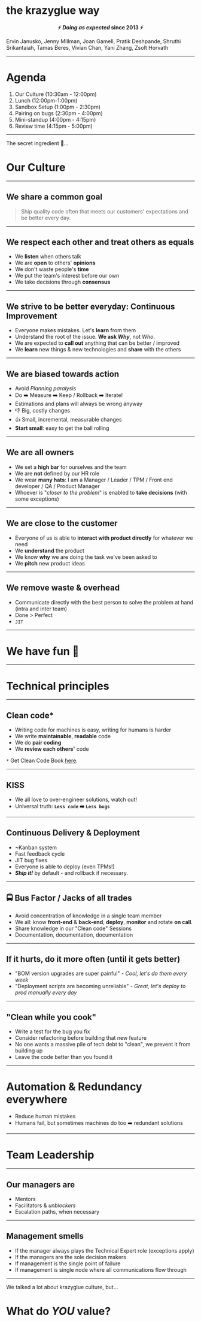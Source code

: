 <!--markpress-opt

{
	"layout": "grid",
	"theme": "light",
	"autoSplit": false,
	"sanitize": false,
	"embed": true,
	"title": "the-krazyglue-way"
}

markpress-opt-->

# the krazyglue way

<div style="text-align: center;">

**:zap: *Doing as expected* since 2013 :zap:**

</div>

Ervin Janusko, Jenny Millman, Joan Gamell, Pratik Deshpande, Shruthi Srikantaiah, Tamas Beres, Vivian Chan, Yani Zhang, Zsolt Horvath

-------

# Agenda

1. Our Culture (10:30am - 12:00pm)
2. Lunch (12:00pm-1:00pm)
3. Sandbox Setup (1:00pm - 2:30pm)
4. Pairing on bugs (2:30pm - 4:00pm)
5. Mini-standup (4:00pm - 4:15pm)
6. Review time (4:15pm - 5:00pm)

-------

The secret ingredient :speak_no_evil:...

# Our Culture

-------

## We share a common goal

> Ship quality code often that meets our customers' expectations and be better every day.

-------

## We respect each other and treat others as equals
- We **listen** when others talk
- We are **open** to others' **opinions**
- We don't waste people's **time**
- We put the team's interest before our own
- We take decisions through **consensus**

-------

## We strive to be better everyday: Continuous Improvement
- Everyone makes mistakes. Let's **learn** from them
- Understand the root of the issue. **We ask *Why***, not *Who*.
- We are expected to **call out** anything that can be better / improved
- We **learn** new things & new technologies and **share** with the others

-------

## We are biased towards action
- Avoid *Planning paralysis*
- Do :arrow_right: Measure :arrow_right: Keep / Rollback :arrow_right: Iterate!
- Estimations and plans will always be wrong anyway
- :-1: Big, costly changes
- :+1: Small, incremental, measurable changes
- **Start small**: easy to get the ball rolling

-------

## We are all owners
- We set a **high bar** for ourselves and the team
- We are **not** defined by our HR role
- We wear **many hats**: I am a Manager / Leader / TPM / Front end developer / QA / Product Manager
- Whoever is "*closer to the problem*" is enabled to **take decisions** (with some exceptions)

-------

## We are close to the customer
- Everyone of us is able to **interact with product directly** for whatever we need
- We **understand** the product
- We know **why** we are doing the task we've been asked to
- We **pitch** new product ideas

-------

## We remove waste & overhead
- Communicate directly with the best person to solve the problem at hand (intra and inter team)
- Done > Perfect
- `JIT`

-------

# We have fun :japanese_ogre:

-------

# Technical principles

-------

## Clean code*

- Writing code for machines is easy, writing for humans is harder
- We write **maintainable**, **readable** code
- We do **pair coding**
- We **review each others'** code

`*` Get Clean Code Book [here](https://goo.gl/L2gFz5).

-------

## KISS

- We all love to over-engineer solutions, watch out!
- Universal truth: **`Less code` :arrow_right: `Less bugs`**

-------

## Continuous Delivery & Deployment

- ~Kanban system
- Fast feedback cycle
- JIT bug fixes
- Everyone is able to deploy (even TPMs!)
- ***Ship it!*** by default - and rollback if necessary.

-------

## :oncoming_bus: Bus Factor / Jacks of all trades

- Avoid concentration of knowledge in a single team member
- We all: know **front-end** & **back-end**, **deploy**, **monitor** and rotate **on call**.
- Share knowledge in our "Clean code" Sessions
- Documentation, documentation, documentation

-------

## If it hurts, do it more often (until it gets better)

- "BOM version upgrades are super painful" - *Cool, let's do them every week*
- "Deployment scripts are becoming unreliable" - *Great, let's deploy to prod manually every day*

-------

## "Clean while you cook"

- Write a test for the bug you fix
- Consider refactoring before building that new feature
- No one wants a massive pile of tech debt to "clean", we prevent it from building up
- Leave the code better than you found it

-------

# Automation & Redundancy everywhere

- Reduce human mistakes
- Humans fail, but sometimes machines do too :arrow_right: redundant solutions

-------

# Team Leadership

-------

## Our managers are

- Mentors
- Facilitators & *unblockers*
- Escalation paths, when necessary

-------

## Management smells

- If the manager always plays the Technical Expert role (exceptions apply)
- If the managers are the sole decision makers
- If management is the single point of failure
- If management is single node where all communications flow through

--------

We talked a lot about krazyglue culture, but...
# What do *YOU* value?
